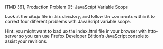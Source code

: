 ITMD 361, Production Problem 05: JavaScript Variable Scope

Look at the site.js file in this directory, and follow the comments within it to correct four different problems with JavaScript variable scope.

Hint: you might want to load up the index.html file in your browser with http-server so you can use Firefox Developer Edition’s JavaScript console to assist your revisions.
